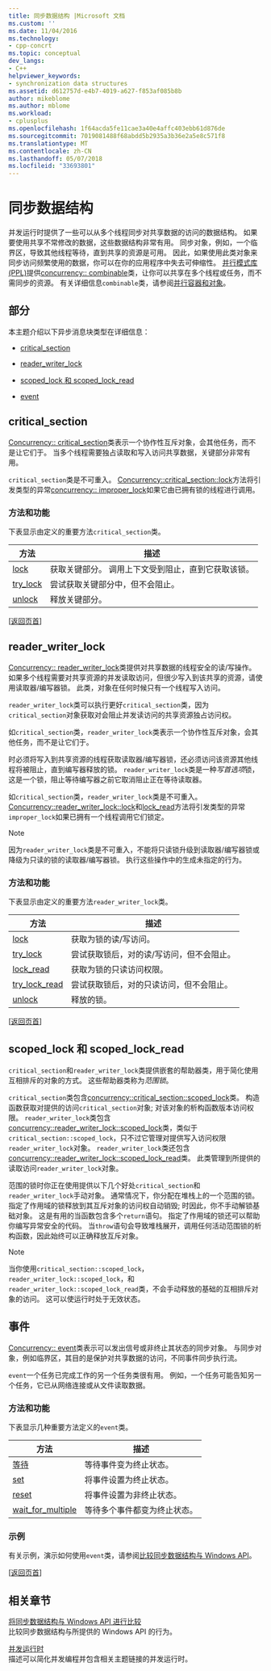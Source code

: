 ```yaml
---
title: 同步数据结构 |Microsoft 文档
ms.custom: ''
ms.date: 11/04/2016
ms.technology:
- cpp-concrt
ms.topic: conceptual
dev_langs:
- C++
helpviewer_keywords:
- synchronization data structures
ms.assetid: d612757d-e4b7-4019-a627-f853af085b8b
author: mikeblome
ms.author: mblome
ms.workload:
- cplusplus
ms.openlocfilehash: 1f64acda5fe11cae3a40e4affc403ebb61d876de
ms.sourcegitcommit: 7019081488f68abdd5b2935a3b36e2a5e8c571f8
ms.translationtype: MT
ms.contentlocale: zh-CN
ms.lasthandoff: 05/07/2018
ms.locfileid: "33693801"
---
```

# <a name="synchronization-data-structures"></a>同步数据结构
并发运行时提供了一些可以从多个线程同步对共享数据的访问的数据结构。 如果要使用共享不常修改的数据，这些数据结构非常有用。 同步对象，例如，一个临界区，导致其他线程等待，直到共享的资源是可用。 因此，如果使用此类对象来同步访问频繁使用的数据，你可以在你的应用程序中失去可伸缩性。 [并行模式库 (PPL)](../../parallel/concrt/parallel-patterns-library-ppl.md)提供[concurrency:: combinable](../../parallel/concrt/reference/combinable-class.md)类，让你可以共享在多个线程或任务，而不需同步的资源。 有关详细信息`combinable`类，请参阅[并行容器和对象](../../parallel/concrt/parallel-containers-and-objects.md)。  
  
##  <a name="top"></a> 部分  
 本主题介绍以下异步消息块类型在详细信息：  
  
-   [critical_section](#critical_section)  
  
-   [reader_writer_lock](#reader_writer_lock)  
  
-   [scoped_lock 和 scoped_lock_read](#scoped_lock)  
  
-   [event](#event)  
  
##  <a name="critical_section"></a> critical_section  
 [Concurrency:: critical_section](../../parallel/concrt/reference/critical-section-class.md)类表示一个协作性互斥对象，会其他任务，而不是让它们于。 当多个线程需要独占读取和写入访问共享数据，关键部分非常有用。  

 `critical_section`类是不可重入。 [Concurrency::critical_section::lock](reference/critical-section-class.md#lock)方法将引发类型的异常[concurrency:: improper_lock](../../parallel/concrt/reference/improper-lock-class.md)如果它由已拥有锁的线程进行调用。  


  
### <a name="methods-and-features"></a>方法和功能  
 下表显示由定义的重要方法`critical_section`类。  
  
|方法|描述|  
|------------|-----------------|  
|[lock](reference/critical-section-class.md#lock)|获取关键部分。 调用上下文受到阻止，直到它获取该锁。|  
|[try_lock](reference/critical-section-class.md#try_lock)|尝试获取关键部分中，但不会阻止。|  
|[unlock](reference/critical-section-class.md#unlock)|释放关键部分。|  
  
 [[返回页首](#top)]  
  
##  <a name="reader_writer_lock"></a> reader_writer_lock  
 [Concurrency:: reader_writer_lock](../../parallel/concrt/reference/reader-writer-lock-class.md)类提供对共享数据的线程安全的读/写操作。 如果多个线程需要对共享资源的并发读取访问，但很少写入到该共享的资源，请使用读取器/编写器锁。 此类，对象在任何时候只有一个线程写入访问。  
  
 `reader_writer_lock`类可以执行更好`critical_section`类，因为`critical_section`对象获取对会阻止并发读访问的共享资源独占访问权。  
  
 如`critical_section`类，`reader_writer_lock`类表示一个协作性互斥对象，会其他任务，而不是让它们于。  
  
 时必须将写入到共享资源的线程获取读取器/编写器锁，还必须访问该资源其他线程将被阻止，直到编写器释放的锁。 `reader_writer_lock`类是一种*写首选项*锁，这是一个锁，阻止等待编写器之前它取消阻止正在等待读取器。  
  
 如`critical_section`类，`reader_writer_lock`类是不可重入。 [Concurrency::reader_writer_lock::lock](reference/reader-writer-lock-class.md#lock)和[lock_read](reference/reader-writer-lock-class.md#lock_read)方法将引发类型的异常`improper_lock`如果已拥有一个线程调用它们锁定。  


  
> [!NOTE]
>  因为`reader_writer_lock`类是不可重入，不能将只读锁升级到读取器/编写器锁或降级为只读的锁的读取器/编写器锁。 执行这些操作中的生成未指定的行为。  
  
### <a name="methods-and-features"></a>方法和功能  
 下表显示由定义的重要方法`reader_writer_lock`类。  
  
|方法|描述|  
|------------|-----------------|  
|[lock](reference/reader-writer-lock-class.md#lock)|获取为锁的读/写访问。|  
|[try_lock](reference/reader-writer-lock-class.md#try_lock)|尝试获取锁后，对的读/写访问，但不会阻止。|  
|[lock_read](reference/reader-writer-lock-class.md#lock_read)|获取为锁的只读访问权限。|  
|[try_lock_read](reference/reader-writer-lock-class.md#try_lock_read)|尝试获取锁后，对的只读访问，但不会阻止。|  
|[unlock](reference/reader-writer-lock-class.md#unlock)|释放的锁。|  
  
 [[返回页首](#top)]  
  
##  <a name="scoped_lock"></a> scoped_lock 和 scoped_lock_read  
 `critical_section`和`reader_writer_lock`类提供嵌套的帮助器类，用于简化使用互相排斥的对象的方式。 这些帮助器类称为*范围锁*。  
  
 `critical_section`类包含[concurrency::critical_section::scoped_lock](reference/critical-section-class.md#critical_section__scoped_lock_class)类。 构造函数获取对提供的访问`critical_section`对象; 对该对象的析构函数版本访问权限。 `reader_writer_lock`类包含[concurrency::reader_writer_lock::scoped_lock](reference/reader-writer-lock-class.md#scoped_lock_class)类，类似于`critical_section::scoped_lock`，只不过它管理对提供写入访问权限`reader_writer_lock`对象。 `reader_writer_lock`类还包含[concurrency::reader_writer_lock::scoped_lock_read](reference/reader-writer-lock-class.md#scoped_lock_read_class)类。 此类管理到所提供的读取访问`reader_writer_lock`对象。  

  
 范围的锁时你正在使用提供以下几个好处`critical_section`和`reader_writer_lock`手动对象。 通常情况下，你分配在堆栈上的一个范围的锁。 指定了作用域的锁释放到其互斥对象的访问权自动销毁; 时因此，你不手动解锁基础对象。 这是有用的当函数包含多个`return`语句。 指定了作用域的锁还可以帮助你编写异常安全的代码。 当`throw`语句会导致堆栈展开，调用任何活动范围锁的析构函数，因此始终可以正确释放互斥对象。  
  
> [!NOTE]
>  当你使用`critical_section::scoped_lock`， `reader_writer_lock::scoped_lock`，和`reader_writer_lock::scoped_lock_read`类，不会手动释放的基础的互相排斥对象的访问。 这可以使运行时处于无效状态。  
  
##  <a name="event"></a> 事件  
 [Concurrency:: event](../../parallel/concrt/reference/event-class.md)类表示可以发出信号或非终止其状态的同步对象。 与同步对象，例如临界区，其目的是保护对共享数据的访问，不同事件同步执行流。  
  
 `event`一个任务已完成工作的另一个任务类很有用。 例如，一个任务可能告知另一个任务，它已从网络连接或从文件读取数据。  
  
### <a name="methods-and-features"></a>方法和功能  
 下表显示几种重要方法定义的`event`类。  
  
|方法|描述|  
|------------|-----------------|  
|[等待](reference/event-class.md#wait)|等待事件变为终止状态。|  
|[set](reference/event-class.md#set)|将事件设置为终止状态。|  
|[reset](reference/event-class.md#reset)|将事件设置为非终止状态。|  
|[wait_for_multiple](reference/event-class.md#wait_for_multiple)|等待多个事件都变为终止状态。|  

  
### <a name="example"></a>示例  
 有关示例，演示如何使用`event`类，请参阅[比较同步数据结构与 Windows API](../../parallel/concrt/comparing-synchronization-data-structures-to-the-windows-api.md)。  
  
 [[返回页首](#top)]  
  
## <a name="related-sections"></a>相关章节  
 [将同步数据结构与 Windows API 进行比较](../../parallel/concrt/comparing-synchronization-data-structures-to-the-windows-api.md)  
 比较同步数据结构与所提供的 Windows API 的行为。  
  
 [并发运行时](../../parallel/concrt/concurrency-runtime.md)  
 描述可以简化并发编程并包含相关主题链接的并发运行时。

